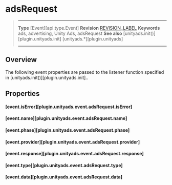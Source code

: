 # adsRequest

> --------------------- ------------------------------------------------------------------------------------------
> __Type__              [Event][api.type.Event]
> __Revision__          [REVISION_LABEL](REVISION_URL)
> __Keywords__          ads, advertising, Unity Ads, adsRequest
> __See also__			[unityads.init()][plugin.unityads.init]
>						[unityads.*][plugin.unityads]
> --------------------- ------------------------------------------------------------------------------------------

## Overview

The following event properties are passed to the listener function specified in [unityads.init()][plugin.unityads.init]..


## Properties

#### [event.isError][plugin.unityads.event.adsRequest.isError]

#### [event.name][plugin.unityads.event.adsRequest.name]

#### [event.phase][plugin.unityads.event.adsRequest.phase]

#### [event.provider][plugin.unityads.event.adsRequest.provider]

#### [event.response][plugin.unityads.event.adsRequest.response]

#### [event.type][plugin.unityads.event.adsRequest.type]

#### [event.data][plugin.unityads.event.adsRequest.data]
